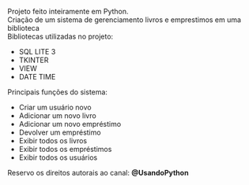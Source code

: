 Projeto feito inteiramente em Python.<br>
Criação de um sistema de gerenciamento livros e emprestimos em uma biblioteca <br>
Bibliotecas utilizadas no projeto: <br>
<ul>
  <li>SQL LITE 3</li>
  <li>TKINTER</li>
  <li>VIEW</li>
  <li>DATE TIME</li>
</ul>

Principais funções do sistema: 
<ul>
  <li>Criar um usuário novo</li>
  <li>Adicionar um novo livro</li>
  <li>Adicionar um novo empréstimo</li>
  <li>Devolver um empréstimo</li>
  <li>Exibir todos os livros</li>
  <li>Exibir todos os empréstimos</li>
  <li>Exibir todos os usuários</li>
</ul>

Reservo os direitos autorais ao canal: <strong>@UsandoPython</strong>
